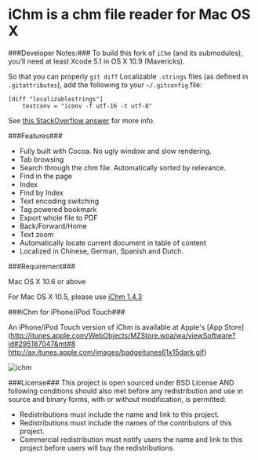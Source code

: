 # iChm is a chm file reader for Mac OS X #
###Developer Notes:###
To build this fork of `iChm` (and its submodules), you’ll need at least Xcode 5.1 in OS X 10.9 (Mavericks).

So that you can properly `git diff` Localizable `.strings` files (as defined in `.gitattributes`), add the following to your `~/.gitconfig` file:

	[diff "localizablestrings"]
		textconv = "iconv -f utf-16 -t utf-8"

See [this StackOverflow answer](http://stackoverflow.com/a/21020607/277952) for more info.

###Features###

* Fully built with Cocoa. No ugly window and slow rendering.
* Tab browsing
* Search through the chm file. Automatically sorted by relevance.
* Find in the page
* Index
* Find by Index
* Text encoding switching
* Tag powered bookmark
* Export whole file to PDF
* Back/Forward/Home
* Text zoom
* Automatically locate current document in table of content
* Localized in Chinese, German, Spanish and Dutch.

###Requirement###

Mac OS X 10.6 or above

For Mac OS X 10.5, please use [iChm 1.4.3](https://ichm.googlecode.com/files/iChm.1.4.3.zip)

###iChm for iPhone/iPod Touch###

An iPhone/iPod Touch version of iChm is available at Apple's [App Store](http://itunes.apple.com/WebObjects/MZStore.woa/wa/viewSoftware?id#295187047&mt#8 http://ax.itunes.apple.com/images/badgeitunes61x15dark.gif)

![ichm](http://www.robinlu.com/ichm-res/ichm.png)

###License###
This project is open sourced under BSD License AND following conditions should also met before any redistribution and use in source and binary forms, with or without modification, is permitted:
  * Redistributions must include the name and link to this project.
  * Redistributions must include the names of the contributors of this project.
  * Commercial redistribution must notify users the name and link to this project before users will buy the redistributions.